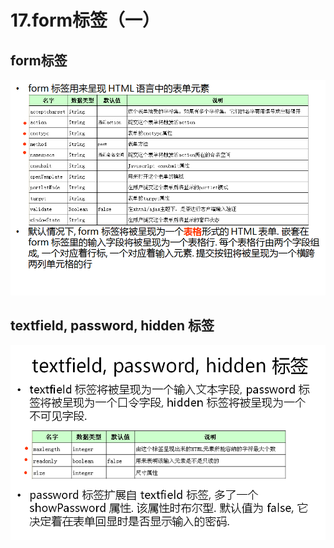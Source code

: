# 17.form标签（一）

## form标签

![](/assets/18-1.png)

## textfield, password, hidden 标签

![](/assets/18-2.png)



